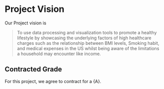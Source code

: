 # Project Vision

Our Project vision is 
> To use data processing and visualization tools to promote a healthy lifestyle by showcasing the underlying factors of high healthcare charges such as the relationship between BMI levels, Smoking habit, and medical expenses in the US whilst being aware of the limitations a household may encounter like income.

## Contracted Grade

For this project, we agree to contract for a {A}.
